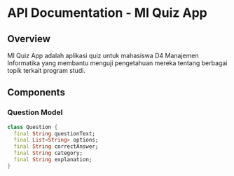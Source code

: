 # API Documentation - MI Quiz App

## Overview
MI Quiz App adalah aplikasi quiz untuk mahasiswa D4 Manajemen Informatika yang membantu menguji pengetahuan mereka tentang berbagai topik terkait program studi.

## Components

### Question Model
```dart
class Question {
  final String questionText;
  final List<String> options;
  final String correctAnswer;
  final String category;
  final String explanation;
}